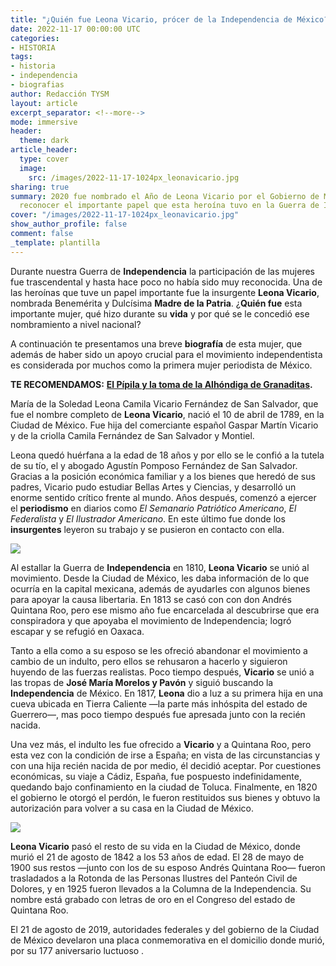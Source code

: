 ```yaml
---
title: "¿Quién fue Leona Vicario, prócer de la Independencia de México?"
date: 2022-11-17 00:00:00 UTC
categories:
- HISTORIA
tags:
- historia
- independencia
- biografias
author: Redacción TYSM
layout: article
excerpt_separator: <!--more-->
mode: immersive
header:
  theme: dark
article_header:
  type: cover
  image:
    src: /images/2022-11-17-1024px_leonavicario.jpg
sharing: true
summary: 2020 fue nombrado el Año de Leona Vicario por el Gobierno de México, para
  reconocer el importante papel que esta heroína tuvo en la Guerra de Independencia
cover: "/images/2022-11-17-1024px_leonavicario.jpg"
show_author_profile: false
comment: false
_template: plantilla
---
```







Durante nuestra Guerra de **Independencia** la participación de las mujeres fue trascendental y hasta hace poco no había sido muy reconocida. Una de las heroínas que tuve un papel importante fue la insurgente **Leona Vicario**, nombrada Benemérita y Dulcísima **Madre de la Patria**. ¿**Quién fue** esta importante mujer, qué hizo durante su **vida** y por qué se le concedió ese nombramiento a nivel nacional?

A continuación te presentamos una breve **biografía** de esta mujer, que además de haber sido un apoyo crucial para el movimiento independentista es considerada por muchos como la primera mujer periodista de México.

**TE RECOMENDAMOS:** [**El Pípila y la toma de la Alhóndiga de Granaditas**](https://blog.tonoysumariachi.com/historia/2022/07/28/el-pipila-y-la-toma-de-la-alhondiga-de-granaditas.html)**.**

María de la Soledad Leona Camila Vicario Fernández de San Salvador, que fue el nombre completo de **Leona Vicario**, nació el 10 de abril de 1789, en la Ciudad de México. Fue hija del comerciante español Gaspar Martín Vicario y de la criolla Camila Fernández de San Salvador y Montiel.

Leona quedó huérfana a la edad de 18 años y por ello se le confió a la tutela de su tío, el y abogado Agustín Pomposo Fernández de San Salvador. Gracias a la posición económica familiar y a los bienes que heredó de sus padres, Vicario pudo estudiar Bellas Artes y Ciencias, y desarrolló un enorme sentido crítico frente al mundo. Años después, comenzó a ejercer el **periodismo** en diarios como _El Semanario Patriótico Americano_, _El Federalista_ y _El Ilustrador Americano_. En este último fue donde los **insurgentes** leyeron su trabajo y se pusieron en contacto con ella.

![](https://upload.wikimedia.org/wikipedia/commons/1/15/Leona_Vicario_Joven.jpg)

Al estallar la Guerra de **Independencia** en 1810, **Leona Vicario** se unió al movimiento. Desde la Ciudad de México, les daba información de lo que ocurría en la capital mexicana, además de ayudarles con algunos bienes para apoyar la causa libertaria. En 1813 se casó con con don Andrés Quintana Roo, pero ese mismo año fue encarcelada al descubrirse que era conspiradora y que apoyaba el movimiento de Independencia; logró escapar y se refugió en Oaxaca.

Tanto a ella como a su esposo se les ofreció abandonar el movimiento a cambio de un indulto, pero ellos se rehusaron a hacerlo y siguieron huyendo de las fuerzas realistas. Poco tiempo después, **Vicario** se unió a las tropas de **José María Morelos y Pavón** y siguió buscando la **Independencia** de México. En 1817, **Leona** dio a luz a su primera hija en una cueva ubicada en Tierra Caliente —la parte más inhóspita del estado de Guerrero—, mas poco tiempo después fue apresada junto con la recién nacida.

Una vez más, el indulto les fue ofrecido a **Vicario** y a Quintana Roo, pero esta vez con la condición de irse a España; en vista de las circunstancias y con una hija recién nacida de por medio, él decidió aceptar. Por cuestiones económicas, su viaje a Cádiz, España, fue pospuesto indefinidamente, quedando bajo confinamiento en la ciudad de Toluca. Finalmente, en 1820 el gobierno le otorgó el perdón, le fueron restituidos sus bienes y obtuvo la autorización para volver a su casa en la Ciudad de México.

![](https://upload.wikimedia.org/wikipedia/commons/thumb/0/09/Casa_de_Leona_Vicario_2012-09-06_19-38-46.jpg/1024px-Casa_de_Leona_Vicario_2012-09-06_19-38-46.jpg)

**Leona Vicario** pasó el resto de su vida en la Ciudad de México, donde murió el 21 de agosto de 1842 a los 53 años de edad. El 28 de mayo de 1900 sus restos —junto con los de su esposo Andrés Quintana Roo— fueron trasladados a la Rotonda de las Personas Ilustres del Panteón Civil de Dolores, y en 1925 fueron llevados a la Columna de la Independencia. Su nombre está grabado con letras de oro en el Congreso del estado de Quintana Roo.

El 21 de agosto de 2019, autoridades federales y del gobierno de la Ciudad de México develaron una placa conmemorativa en el domicilio donde murió, por su 177 aniversario luctuoso .
